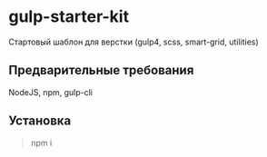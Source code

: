# gulp-starter-kit

Стартовый шаблон для верстки (gulp4, scss, smart-grid, utilities)

## Предварительные требования

NodeJS, npm, gulp-cli

## Установка

> npm i
